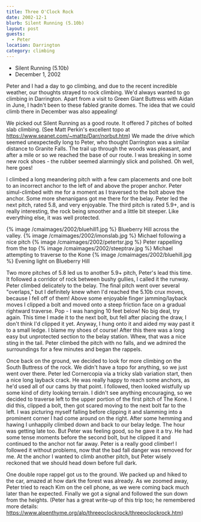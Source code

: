 ```yaml
---
title: Three O'Clock Rock
date: 2002-12-1
blurb: Silent Running (5.10b)
layout: post
guests:
  - Peter
location: Darrington
category: climbing
---
```


* Silent Running (5.10b)
* December 1, 2002

Peter and I had a day to go climbing, and due to the recent incredible
weather, our thoughts strayed to rock climbing. We'd always wanted to go
climbing in Darrington. Apart from a visit to Green Giant Buttress with Aidan
in June, I hadn't been to these fabled granite domes. The idea that we
could climb there in December was also appealing!


We picked out Silent Running as a good route. It offered 7 pitches of bolted
slab climbing. (See Matt Perkin's excellent topo 
 at https://www.seanet.com/~mattp/Darr/norbut.htm)
We made the drive which seemed unexpectedly long to Peter,
who thought Darrington was a similar distance to Granite Falls. The trail
up through the woods was pleasant, and after a mile or so we reached the
base of our route. I was breaking in some new rock shoes - the rubber seemed
alarmingly slick and polished. Oh well, here goes!


I climbed a long meandering pitch with a few cam placements and one bolt
to an incorrect anchor to the left of and above the proper anchor. Peter
simul-climbed with me for a moment as I traversed to the bolt above the
anchor. Some more shenanigans got me there for the belay.
Peter led the next pitch, rated 5.8, and very enjoyable. The third pitch
is rated 5.9+, and is really interesting, the rock being smoother and 
a little bit steeper. Like everything else, it was well protected.


{% image /cmaimages/2002/bluehill1.jpg %}
Blueberry Hill across the valley.
{% image /cmaimages/2002/imonslab.jpg %}
Michael following a nice pitch
{% image /cmaimages/2002/petertsr.jpg %}
Peter rappelling from the top
{% image /cmaimages/2002/steeptrav.jpg %}
Michael attempting to traverse to the Kone
{% image /cmaimages/2002/bluehill.jpg %}
Evening light on Blueberry Hill

Two more pitches of 5.8 led us to another 5.9+ pitch, Peter's lead this
time. It followed a corridor of rock between bushy gullies, I called it
the runway. Peter climbed delicately to the belay. The final pitch went 
over several "overlaps," but I definitely knew when I'd reached the
5.10b crux moves, because I fell off of them! Above some enjoyable finger
jamming/layback moves I clipped a bolt and moved onto a steep friction
face on a gradual rightward traverse. Pop - I was hanging 10 feet below! 
No big deal, try again. This time I made it to the next bolt, but fell
after placing the draw, I don't think I'd clipped it yet. Anyway, I
hung onto it and aided my way past it to a small ledge. I blame my shoes
of course! After this there was a long easy but unprotected section
to the belay station. Whew, that was a nice sting in the tail. Peter
climbed the pitch with no falls, and we admired the surroundings for a
few minutes and began the rappels.


Once back on the ground, we decided to look for more climbing on the
South Buttress of the rock. We didn't have a topo for anything, so we
just went over there. Peter led Cornercopia via a tricky slab variation
start, then a nice long layback crack. He was really happy to reach some
anchors, as he'd used all of our cams by that point. I followed, then
looked wistfully up some kind of dirty looking terrain. I didn't see anything
encouraging, so we decided to traverse left to the upper portion of the
first pitch of The Kone. I did this, clipped a bolt, then got scared moving
to the next bolt far to the left. I was picturing myself falling before
clipping it and slamming into a prominent corner I had come around 
on the right. After some hemming and hawing I unhappily climbed down and
back to our belay ledge. The hour was getting late too. But Peter was
feeling good, so he gave it a try. He had some tense moments before the
second bolt, but he clipped it and continued to the anchor not far away.
Peter is a really good climber! I followed it without problems, now that
the bad fall danger was removed for me. At the anchor I wanted to climb
another pitch, but Peter wisely reckoned that we should head down before
full dark. 


One double rope rappel got us to the ground. We packed up and hiked to
the car, amazed at how dark the forest was already. As we zoomed away, 
Peter tried to reach Kim on the cell phone, as we were coming back much
later than he expected. Finally we got a signal and followed the sun
down from the heights.
(Peter has a great write-up of this trip too; he remembered more details:
https://www.alpenthyme.org/alp/threeoclockrock/threeoclockrock.htm)

